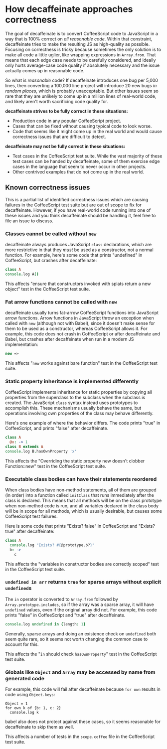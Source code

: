 # How decaffeinate approaches correctness

The goal of decaffeinate is to convert CoffeeScript code to JavaScript in a way
that is 100% correct on *all reasonable code*. Within that constraint,
decaffeinate tries to make the resulting JS as high-quality as possible.
Focusing on correctness is tricky because sometimes the only solution is to make
all code a little uglier, like wrapping expressions in `Array.from`. That means
that each edge case needs to be carefully considered, and ideally only hurts
average-case code quality if absolutely necessary and the issue actually comes
up in reasonable code.

So what is *reasonable* code? If decaffeinate introduces one bug per 5,000
lines, then converting a 100,000 line project will introduce 20 new bugs *in
random places*, which is probably unacceptable. But other issues seem so rare
that they are unlikely to come up in a million lines of real-world code, and
likely aren't worth sacrificing code quality for.

**decaffeinate strives to be fully correct in these situations:**
* Production code in any popular CoffeeScript project.
* Cases that can be fixed without causing typical code to look worse.
* Code that seems like it might come up in the real world and would cause
  correctness issues that are difficult to detect.

**decaffeinate may not be fully correct in these situations:**
* Test cases in the CoffeeScript test suite. While the vast majority of these
  test cases can be handed by decaffeinate, some of them exercise edge cases in
  the language that seem to never occur in other projects.
* Other contrived examples that do not come up in the real world.

## Known correctness issues

This is a partial list of identified correctness issues which are causing
failures in the CoffeeScript test suite but are out of scope to fix for
decaffeinate. However, if you have real-world code running into one of these
issues and you think decaffeinate should be handling it, feel free to file an
issue to discuss.

### Classes cannot be called without `new`

decaffeinate always produces JavaScript `class` declarations, which are more
restrictive in that they *must* be used as a constructor, not a normal function.
For example, here's some code that prints "undefined" in CoffeeScript, but
crashes after decaffeinate:

```coffee
class A
console.log A()
```

This affects "ensure that constructors invoked with splats return a new object"
test in the CoffeeScript test suite.

### Fat arrow functions cannot be called with `new`

decaffeinate usually turns fat-arrow CoffeeScript functions into JavaScript
arrow functions. Arrow functions in JavaScript throw an exception when called
with `new` (although not with Babel), since it doesn't make sense for them to be
used as a constructor, whereas CoffeeScript allows it. For example, this code
does not crash in CoffeeScript or after decaffeinate and Babel, but crashes
after decaffeinate when run in a modern JS implementation:

```coffee
new =>
```

This affects "`new` works against bare function" test in the CoffeeScript test
suite.

### Static property inheritance is implemented differently

CoffeeScript implements inheritance for static properties by copying all
properties from the superclass to the subclass when the subclass is created.
The JavaScript `class` syntax instead uses prototypes to accomplish this.
These mechanisms usually behave the same, but operations involving own
properties of the class may behave differently.

Here's one example of where the behavior differs. The code prints "true" in
CoffeeScript, and prints "false" after decaffeinate.

```coffee
class A
  @x: -> 1
class B extends A
console.log B.hasOwnProperty 'x'
```

This affects the "Overriding the static property new doesn't clobber
Function::new" test in the CoffeeScript test suite.

### Executable class bodies can have their statements reordered

When class bodies have non-method statements, all of them are grouped (in order)
into a function called `initClass` that runs immediately after the class is
declared. This means that all methods will be on the class prototype when
non-method code is run, and all variables declared in the class body will be in
scope for all methods, which is usually desirable, but causes some CoffeeScript
test failures.

Here is some code that prints "Exists? false" in CoffeeScript and "Exists? true"
after decaffeinate:

```coffee
class A
  console.log "Exists? #{@prototype.b?}"
  b: ->
    c
```

This affects the "variables in constructor bodies are correctly scoped" test in
the CoffeeScript test suite.

### `undefined in arr` returns `true` for sparse arrays without explicit `undefined`s

The `in` operator is converted to `Array.from` followed by
`Array.prototype.includes`, so if the array was a sparse array, it will have
`undefined` values, even if the original array did not. For example, this code
prints "false" in CoffeeScript and "true" after decaffeinate.

```coffee
console.log undefined in {length: 1}
```

Generally, sparse arrays and doing an existence check on `undefined` both seem
quite rare, so it seems not worth changing the common case to account for this.

This affects the "`in` should check `hasOwnProperty`" test in the CoffeeScript
test suite.

### Globals like `Object` and `Array` may be accessed by name from generated code

For example, this code will fail after decaffeinate because `for own` results in
code using `Object.keys`:

```
Object = 1
for own k of {b: 1, c: 2}
  console.log k
```

babel also does not protect against these cases, so it seems reasonable for
decaffeinate to skip them as well.

This affects a number of tests in the `scope.coffee` file in the CoffeeScript
test suite.
